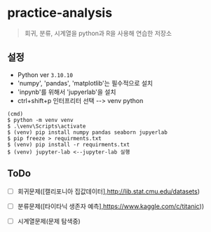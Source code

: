 # practice-analysis
>회귀, 분류, 시계열을 python과 R을 사용해 연습한 저장소
## 설정
* Python ver `3.10.10`
* 'numpy', 'pandas', 'matplotlib'는 필수적으로 설치
* 'inpynb'를 위해서 'jupyerlab'을 설치
* ctrl+shift+p 인터프리터 선택 --> venv python
```shell
(cmd)
$ python -m venv venv 
$ .\venv\Scripts\activate
$ (venv) pip install numpy pandas seaborn jupyerlab
$ pip freeze > requirments.txt
$ (venv) pip install -r requirments.txt
$ (venv) jupyter-lab <--jupyter-lab 실행
```
## ToDo
- [ ] 회귀문제([캘리포니아 집값데이터],http://lib.stat.cmu.edu/datasets)
- [ ] 분류문제([타이타닉 생존자 예측],https://www.kaggle.com/c/titanic))
- [ ] 시계열문제(문제 탐색중)

